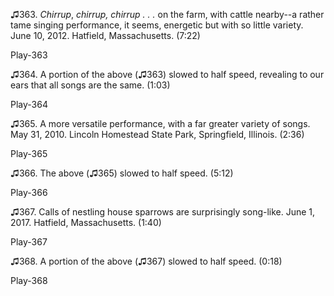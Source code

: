♫363. *Chirrup*, *chirrup, chirrup . . .* on the farm, with cattle
nearby--a rather tame singing performance, it seems, energetic but with
so little variety. June 10, 2012. Hatfield, Massachusetts. (7:22)

Play-363

♫364. A portion of the above (♫363) slowed to half speed, revealing to our ears that all songs are the same. (1:03)

Play-364

♫365. A more versatile performance, with a far greater variety of songs.
May 31, 2010. Lincoln Homestead State Park, Springfield, Illinois.
(2:36)

Play-365

♫366. The above (♫365) slowed to half speed. (5:12)

Play-366

♫367. Calls of nestling house sparrows are surprisingly song-like. June
1, 2017. Hatfield, Massachusetts. (1:40)

Play-367

♫368. A portion of the above (♫367) slowed to half speed. (0:18)

Play-368
